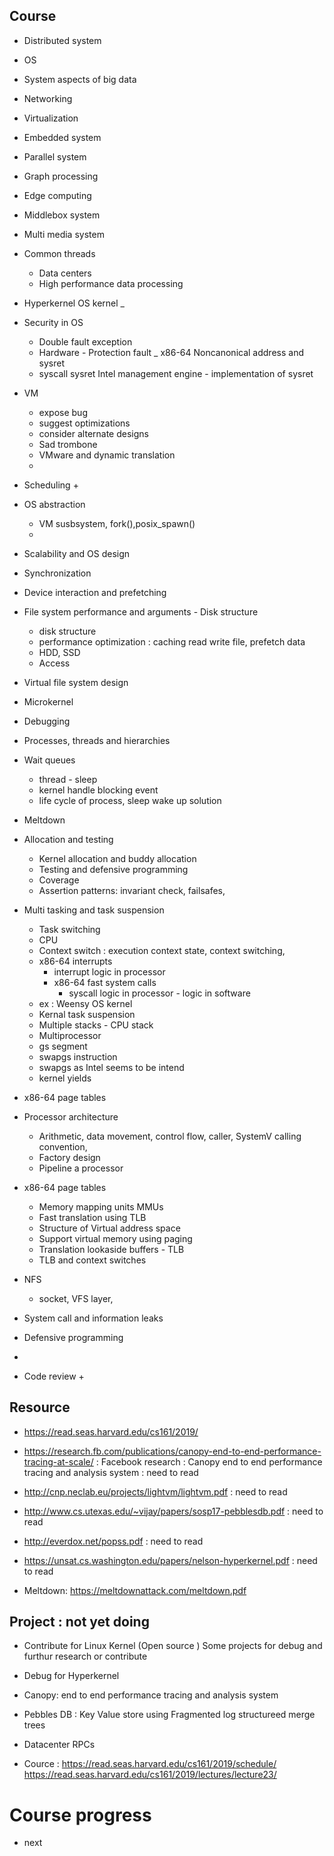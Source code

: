 ## Course
+ Distributed system 
+ OS 
+ System aspects of big data
+ Networking
+ Virtualization 
+ Embedded system 
+ Parallel system 
+ Graph processing 
+ Edge computing 
+ Middlebox system 
+ Multi media system 
+ Common threads 
    + Data centers 
    + High performance data processing 
+ Hyperkernel OS kernel 
    _ 

+ Security in OS 
    + Double fault exception 
    + Hardware - Protection fault _ x86-64 Noncanonical address and sysret 
    + syscall sysret Intel management engine - implementation of sysret 
+ VM 
    + expose bug 
    + suggest optimizations 
    + consider alternate designs 
    + Sad trombone 
    + VMware and dynamic translation 
    + 
+ Scheduling 
    + 
+ OS abstraction 
    + VM susbsystem, fork(),posix_spawn()
    + 
+ Scalability and OS design 

+ Synchronization 

+ Device interaction and prefetching 

+ File system performance and arguments - Disk structure 
    + disk structure 
    + performance optimization : caching read write file, prefetch data 
    + HDD, SSD 
    + Access 

+ Virtual file system design

+ Microkernel 

+ Debugging 

+ Processes, threads and hierarchies 

+ Wait queues 
    + thread - sleep 
    + kernel handle blocking event 
    + life cycle of process, sleep wake up solution 
    
+ Meltdown 


+ Allocation and testing 
    + Kernel allocation and buddy allocation 
    + Testing and defensive programming 
    + Coverage 
    + Assertion patterns: invariant check, failsafes, 


+ Multi tasking and task suspension 
    + Task switching 
    + CPU 
    + Context switch : execution context state, context switching, 
    + x86-64 interrupts 
        + interrupt logic in processor 
        + x86-64 fast system calls 
            + syscall logic in processor - logic in software 
    + ex : Weensy OS kernel 
    + Kernal task suspension 
    + Multiple stacks - CPU stack 
    + Multiprocessor
    + gs segment 
    + swapgs instruction 
    + swapgs as Intel seems to be intend 
    + kernel yields 

+ x86-64 page tables 

+ Processor architecture 
    + Arithmetic, data movement, control flow, caller, SystemV calling convention, 
    + Factory design 
    + Pipeline a processor 
+ x86-64 page tables
    + Memory mapping units MMUs 
    + Fast translation using TLB
    + Structure of Virtual address space 
    + Support virtual memory using paging 
    + Translation lookaside buffers - TLB 
    + TLB and context switches 


+ NFS 
    + socket, VFS layer, 

+ System call and information leaks 
+ Defensive programming 
+ 

+ Code review 
    + 

## Resource 
+ https://read.seas.harvard.edu/cs161/2019/

+ https://research.fb.com/publications/canopy-end-to-end-performance-tracing-at-scale/ : Facebook research : Canopy end to end performance tracing and analysis system : need to read 
+ http://cnp.neclab.eu/projects/lightvm/lightvm.pdf : need to read 
+ http://www.cs.utexas.edu/~vijay/papers/sosp17-pebblesdb.pdf : need to read 
+ http://everdox.net/popss.pdf : need to read 
+ https://unsat.cs.washington.edu/papers/nelson-hyperkernel.pdf : need to read 
+ Meltdown: https://meltdownattack.com/meltdown.pdf



## Project : not yet doing 
+ Contribute for Linux Kernel (Open source )
Some projects for debug and furthur research or contribute 
+ Debug for Hyperkernel 
+ Canopy: end to end performance tracing and analysis system 
+ Pebbles DB : Key Value store using Fragmented log structureed merge trees
+ Datacenter RPCs 



+ Cource : https://read.seas.harvard.edu/cs161/2019/schedule/ 
https://read.seas.harvard.edu/cs161/2019/lectures/lecture23/



# Course progress 
+ next 
